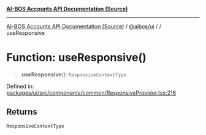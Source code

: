 [**AI-BOS Accounts API Documentation (Source)**](../../../README.md)

***

[AI-BOS Accounts API Documentation (Source)](../../../README.md) / [@aibos/ui](../README.md) / [](../README.md) / useResponsive

# Function: useResponsive()

> **useResponsive**(): `ResponsiveContextType`

Defined in: [packages/ui/src/components/common/ResponsiveProvider.tsx:216](https://github.com/pohlai88/accounts/blob/48103fb36d28b2b9bfb33472b6de2f719773cde9/packages/ui/src/components/common/ResponsiveProvider.tsx#L216)

## Returns

`ResponsiveContextType`
